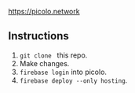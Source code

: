 https://picolo.network

Instructions
------------


1. ``git clone `` this repo.
2. Make changes.
3. ``firebase login`` into picolo.
4. ``firebase deploy --only hosting``.

